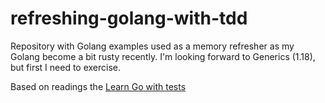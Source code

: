 # refreshing-golang-with-tdd

Repository with Golang examples used as a memory refresher as my Golang become a bit rusty recently.
I'm looking forward to Generics (1.18), but first I need to exercise.

Based on readings the [Learn Go with tests](https://quii.gitbook.io/learn-go-with-tests/)